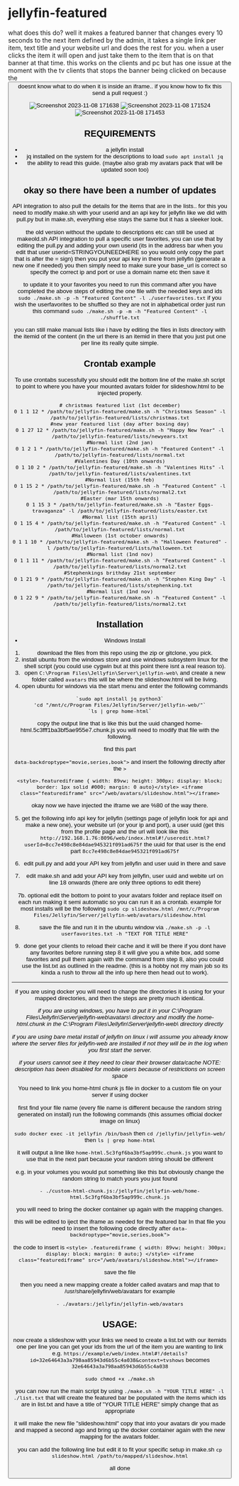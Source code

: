 # jellyfin-featured

what does this do? 
well it makes a featured banner that changes every 10 seconds to the next item defined by the admin, it takes a single link per item, text title and your website url and does the rest for you. when a user clicks the item it will open and just take them to the item that is on that banner at that time. this works on the clients and pc but has one issue at the moment with the tv clients that stops the banner being clicked on because the <button> doesnt know what to do when it is inside an iframe.. if you know how to fix this send a pull request :)

![Screenshot 2023-11-08 171638](https://github.com/BobHasNoSoul/jellyfin-featured/assets/23018412/c0765ae0-1eaa-4126-8963-792697d13a68)
![Screenshot 2023-11-08 171524](https://github.com/BobHasNoSoul/jellyfin-featured/assets/23018412/c8865f2b-1a91-4c38-ad49-ce3e768395bb)
![Screenshot 2023-11-08 171453](https://github.com/BobHasNoSoul/jellyfin-featured/assets/23018412/d44b5c3c-7c2f-469f-a1ba-bc433f27633d)

## REQUIREMENTS
- a jellyfin install
- jq installed on the system for the descriptions to load `sudo apt install jq`
- the ability to read this guide. (maybe also grab my avatars pack that will be updated soon too)

## okay so there have been a number of updates

API integration to also pull the details for the items that are in the lists.. for this you need to modify make.sh with your userid and an api key for jellyfin like we did with pull.py but in make.sh, everything else stays the same but it has a sleeker look.

the old version without the update to descriptions etc can still be used at makeold.sh
API integration to pull a specific user favorites, you can use that by editing the pull.py and adding your own userid (its in the address bar when you edit that user userid=STRINGYOUNEEDHERE so you would only copy the part that is after the = sign) then you put your api key in there from jellyfin (generate a new one if needed) you then simply need to make sure your base_url is correct so specify the correct ip and port or use a domain name etc then save it 

to update it to your favorites you need to run this command after you have completed the above steps of editing the one file with the needed keys and ids `sudo ./make.sh -p -h "Featured Content" -l ./userfavorites.txt` if you wish the userfavorites to be shuffled so they are not in alphabetical order just run this command `sudo ./make.sh -p -m -h "Featured Content" -l ./shuffle.txt`

you can still make manual lists like i have by editing the files in lists directory with the itemid of the content (in the url there is an itemid in there that you just put one per line its really quite simple. 



## Crontab example
To use crontabs sucessfully you should edit the bottom line of the make.sh script to point to where you have your mounted avatars folder for slideshow.html to be injected properly.

``` 
# christmas featured list (1st december)
0 1 1 12 * /path/to/jellyfin-featured/make.sh -h "Christmas Season" -l /path/to/jellyfin-featured/lists/christmas.txt
#new year featured list (day after boxing day)
0 1 27 12 * /path/to/jellyfin-featured/make.sh -h "Happy New Year" -l /path/to/jellyfin-featured/lists/newyears.txt
#Normal list (2nd jan)
0 1 2 1 * /path/to/jellyfin-featured/make.sh -h "Featured Content" -l /path/to/jellyfin-featured/lists/normal.txt
#Valentines Day (10th onwards)
0 1 10 2 * /path/to/jellyfin-featured/make.sh -h "Valentines Hits" -l /path/to/jellyfin-featured/lists/valentines.txt
#Normal list (15th feb)
0 1 15 2 * /path/to/jellyfin-featured/make.sh -h "Featured Content" -l /path/to/jellyfin-featured/lists/normal2.txt
#Easter (mar 15th onwards)
0 1 15 3 * /path/to/jellyfin-featured/make.sh -h "Easter Eggs-travaganza" -l /path/to/jellyfin-featured/lists/easter.txt
#Normal list (15th april)
0 1 15 4 * /path/to/jellyfin-featured/make.sh -h "Featured Content" -l /path/to/jellyfin-featured/lists/normal.txt
#Halloween (1st october onwards)
0 1 1 10 * /path/to/jellyfin-featured/make.sh -h "Halloween Featured" -l /path/to/jellyfin-featured/lists/halloween.txt
#Normal list (1nd nov)
0 1 1 11 * /path/to/jellyfin-featured/make.sh -h "Featured Content" -l /path/to/jellyfin-featured/lists/normal2.txt
#Stephenkings brithday 21st september
0 1 21 9 * /path/to/jellyfin-featured/make.sh -h "Stephen King Day" -l /path/to/jellyfin-featured/lists/stephenking.txt
#Normal list (1nd nov)
0 1 22 9 * /path/to/jellyfin-featured/make.sh -h "Featured Content" -l /path/to/jellyfin-featured/lists/normal2.txt
```

## Installation

 - Windows Install

1. download the files from this repo using the zip or gitclone, you pick.
2. install ubuntu from the windows store and use windows subsystem linux for the shell script (you could use cygwin but at this point there isnt a real reason to).
3. open `C:\Program Files\Jellyfin\Server\jellyfin-web\` and create a new folder called `avatars` this will be where the slideshow.html will be living.
4. open ubuntu for windows via the start menu and enter the following commands

```
`sudo apt install jq python3`
'cd "/mnt/c/Program Files/Jellyfin/Server/jellyfin-web/"`
`ls | grep home-html`
```
copy the output line that is like this but the uuid changed home-html.5c3fff1ba3bf5ae955e7.chunk.js you will need to modify that file with the following.

find this part 

`data-backdroptype="movie,series,book">` and insert the following directly after the `>`

`<style>.featurediframe { width: 89vw; height: 300px; display: block; border: 1px solid #000; margin: 0 auto}</style> <iframe class="featurediframe" src="/web/avatars/slideshow.html"></iframe>`

okay now we have injected the iframe we are %80 of the way there.

5. get the following info api key for jellyfin (settings page of jellyfin look for api and make a new one), your website url (or your ip and port), a user uuid (get this from the profile page and the url will look like this `http://192.168.1.76:8096/web/index.html#!/useredit.html?userId=8cc7e498c8e84dae945321f091ad675f` the uuid for that user is the end part `8cc7e498c8e84dae945321f091ad675f` 

6. edit pull.py and add your API key from jellyfin and user uuid in there and save

7. edit make.sh and add your API key from jellyfin, user uuid and webite url on line 18 onwards (there are only three options to edit there)

7b. optional edit the bottom to point to your avatars folder and replace itself on each run making it semi automatic so you can run it as a crontab.
example for most installs will be the following `sudo cp slideshow.html /mnt/c/Program Files/Jellyfin/Server/jellyfin-web/avatars/slideshow.html`

8. save the file and run it in the ubuntu window via `./make.sh -p -l userfavorites.txt -h "TEXT FOR TITLE HERE"`

9. done get your clients to reload their cache and it will be there if you dont have any favorites before running step 8 it will give you a white box, add some favorites and pull them again with the command from step 8, also you could use the list.txt as outlined in the readme. (this is a hobby not my main job so its kinda a rush to throw all the info up here then head out to work).

---

if you are using docker you will need to change the directories it is using for your mapped directories, and then the steps are pretty much identical.

*if you are using windows, you have to put it in your C:\Program Files\Jellyfin\Server\jellyfin-web\avatars\ directory and modify the home-html.chunk in the C:\Program Files\Jellyfin\Server\jellyfin-web\ directory directly*

*if you are using bare metal install of jellyfin on linux i will assume you already know where the server files for jellyfin-web are installed if not they will be in the log when you first start the server.*

*if your users cannot see it they need to clear their browser data/cache NOTE: description has been disabled for mobile users because of restrictions on screen space*

You need to link you home-html chunk js file in docker to a custom file on your server if using docker

first find your file name (every file name is different because the random string generated on install)
run the following commands (this assumes official docker image on linux)

`sudo docker exec -it jellyfin /bin/bash`
then 
`cd /jellyfin/jellyfin-web/`
then 
`ls | grep home-html`

it will output a line like `home-html.5c3fgf6ba3bf5ap999c.chunk.js` you want to use that in the next part because your random string should be different

e.g. in your volumes you would put something like this but obviously change the random string to match yours you just found

`- ./custom-html-chunk.js:/jellyfin/jellyfin-web/home-html.5c3fgf6ba3bf5ap999c.chunk.js`

you will need to bring the docker container up again with the mapping changes.

this will be edited to iject the iframe as needed for the featured bar In that file you need to insert the following code directly after  `data-backdroptype="movie,series,book">` 

the code to insert is 
`<style> .featurediframe { width: 89vw; height: 300px; display: block; margin: 0 auto;} </style> <iframe class="featurediframe" src="/web/avatars/slideshow.html"></iframe> `

save the file

then you need a new mapping create a folder called avatars and map that to /usr/share/jellyfin/web/avatars for example

`- ./avatars:/jellyfin/jellyfin-web/avatars`

## USAGE: 
now create a slideshow with your links we need to create a list.txt with our itemids one per line you can get your ids from the url of the item you are wanting to link e.g. `https://example/web/index.html#!/details?id=32e64643a3a798aa85943d6b55c4a038&context=tvshows` becomes `32e64643a3a798aa85943d6b55c4a038`

`sudo chmod +x ./make.sh`

you can now run the main script by using `./make.sh -h "YOUR TITLE HERE" -l ./list.txt` that will create the featured bar be populated with the items which ids are in list.txt and have a title of "YOUR TITLE HERE" simply change that as appropriate

it will make the new file "slideshow.html" copy that into your avatars dir you made and mapped a second ago and bring up the docker container again with the new mapping for the avatars folder.

you can add the following line but edit it to fit your specific setup in make.sh
`cp slideshow.html /path/to/mapped/slideshow.html`

all done
